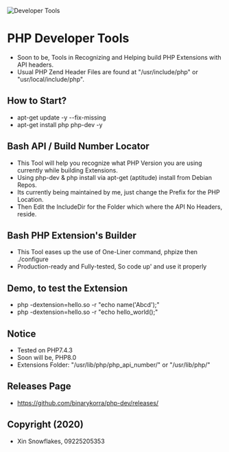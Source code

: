 ![Developer Tools](https://github.com/binarykorra/php-dev/blob/main/php_api.png?raw=true)

# PHP Developer Tools

* Soon to be, Tools in Recognizing and Helping build PHP Extensions with API headers.
* Usual PHP Zend Header Files are found at "/usr/include/php" or "usr/local/include/php".

## How to Start?

* apt-get update -y --fix-missing
* apt-get install php php-dev -y

## Bash API / Build Number Locator

* This Tool will help you recognize what PHP Version you are using currently while building Extensions.
* Using php-dev & php install via apt-get (aptitude) install from Debian Repos.
* Its currently being maintained by me, just change the Prefix for the PHP Location.
* Then Edit the IncludeDir for the Folder which where the API No Headers, reside.

## Bash PHP Extension's Builder

* This Tool eases up the use of One-Liner command, phpize then ./configure
* Production-ready and Fully-tested, So code up' and use it properly

## Demo, to test the Extension

* php -dextension=hello.so -r "echo name('Abcd');"
* php -dextension=hello.so -r "echo hello_world();"

## Notice

* Tested on PHP7.4.3
* Soon will be, PHP8.0
* Extensions Folder: "/usr/lib/php/php_api_number/" or "/usr/lib/php/"

## Releases Page

* https://github.com/binarykorra/php-dev/releases/

## Copyright (2020)

* Xin Snowflakes, 09225205353
